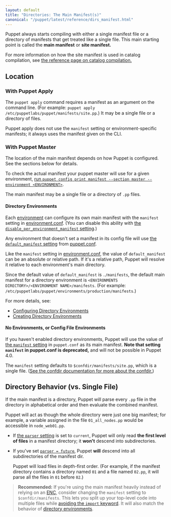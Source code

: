 ```yaml
---
layout: default
title: "Directories: The Main Manifest(s)"
canonical: "/puppet/latest/reference/dirs_manifest.html"
---
```


[import_deprecation]: ./lang_import.html#deprecation-notice
[environment]: ./environments.html
[catalog_compilation]: ./subsystem_catalog_compilation.html
[confdir]: ./dirs_confdir.html
[manifest_setting]: /references/3.7.latest/configuration.html#manifest
[print_settings]: ./config_print.html
[enc]: /guides/external_nodes.html
[default_manifest]: /references/3.7.latest/configuration.html#defaultmanifest
[disable_per_environment_manifest]: /references/3.7.latest/configuration.html#disableperenvironmentmanifest
[environment.conf]: ./config_file_environment.html
[puppet.conf]: ./config_file_main.html
[configuring directory environments]: ./environments_configuring.html
[creating directory environments]: ./environments_creating.html


Puppet always starts compiling with either a single manifest file or a directory of manifests that get treated like a single file. This main starting point is called the **main manifest** or **site manifest.**

For more information on how the site manifest is used in catalog compilation, see [the reference page on catalog compilation.][catalog_compilation]

Location
-----

### With Puppet Apply

The `puppet apply` command requires a manifest as an argument on the command line. (For example: `puppet apply /etc/puppetlabs/puppet/manifests/site.pp`.) It may be a single file or a directory of files.

Puppet apply does not use the `manifest` setting or environment-specific manifests; it always uses the manifest given on the CLI.

### With Puppet Master

The location of the main manifest depends on how Puppet is configured. See the sections below for details.

To check the actual manifest your puppet master will use for a given environment, [run `puppet config print manifest --section master --environment <ENVIRONMENT>`][print_settings].

The main manifest may be a single file or a directory of `.pp` files.

#### Directory Environments

Each [environment][] can configure its own main manifest with the `manifest` setting in [environment.conf][]. (You can disable this ability with [the `disable_per_environment_manifest` setting][disable_per_environment_manifest].)

Any environment that doesn't set a manifest in its config file will use [the `default_manifest` setting][default_manifest] from [puppet.conf][].

Like the `manifest` setting in [environment.conf][], the value of `default_manifest` can be an absolute or relative path. If it's a relative path, Puppet will resolve it relative to each environment's main directory.

Since the default value of `default_manifest` is `./manifests`, the default main manifest for a directory environment is `<ENVIRONMENTS DIRECTORY>/<ENVIRONMENT NAME>/manifests`. (For example: `/etc/puppetlabs/puppet/environments/production/manifests`.)

For more details, see:

* [Configuring Directory Environments][]
* [Creating Directory Environments][]

#### No Environments, or Config File Environments

If you haven't enabled directory environments, Puppet will use the value of [the `manifest` setting][manifest_setting] in `puppet.conf` as its main manifest. **Note that setting `manifest` in puppet.conf is deprecated,** and will not be possible in Puppet 4.0.

The `manifest` setting defaults to `$confdir/manifests/site.pp`, which is a single file. ([See the confdir documentation for more about the confdir.][confdir])


Directory Behavior (vs. Single File)
-----

If the main manifest is a directory, Puppet will parse every `.pp` file in the directory in alphabetical order and then evaluate the combined manifest.

Puppet will act as though the whole directory were just one big manifest; for example, a variable assigned in the file `01_all_nodes.pp` would be accessible in `node_web01.pp`.

* If [the `parser` setting][parser] is set to `current`, Puppet will only read **the first level of files** in a manifest directory; it **won't** descend into subdirectories.
* If you've set [`parser = future`][parser], Puppet **will** descend into all subdirectories of the manifest dir.

    Puppet will load files in depth-first order. (For example, if the manifest directory contains a directory named `01` and a file named `02.pp`, it will parse all the files in `01` before `02`.)

[parser]: /references/3.7.latest/configuration.html#parser

> **Recommended:** If you're using the main manifest heavily instead of relying on an [ENC][], consider changing the `manifest` setting to `$confdir/manifests`. This lets you split up your top-level code into multiple files while [avoiding the `import` keyword][import_deprecation]. It will also match the behavior of [directory environments][environment].

